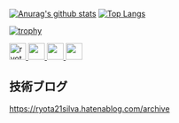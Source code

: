 [![Anurag's github stats](https://github-readme-stats.vercel.app/api?username=ryota1116&count_private=true&theme=algolia)](https://github.com/anuraghazra/github-readme-stats)
[![Top Langs](https://github-readme-stats.vercel.app/api/top-langs/?username=ryota1116&layout=compact&count_private=true&theme=algolia)](https://github.com/anuraghazra/github-readme-stats)

[![trophy](https://github-profile-trophy.vercel.app/?username=ryota1116&column=7&theme=onedark)](https://github.com/ryo-ma/github-profile-trophy)
  
<p align="left">
  <a href="https://github.com/ryota1116/ryota1116/">
    <img height="30" src="https://komarev.com/ghpvc/?username=ryota1116" alt="ryota1116" />
  </a>
  <a href="http://twitter.com/ryota_chocolat">
    <img height="30" src="https://img.shields.io/twitter/follow/ryota_chocolat?label=Twitter&logo=twitter&style=flat" />
  </a>
  <a href="http://qiita.com/ryota21">
    <img height="30" src="https://qiita-badge.apiapi.app/s/ryota21/posts.svg" />
  </a>
  <//qiita.com/ryota21">
    <img height="30" src="https://qiita-badge.apiapi.app/s/ryota21/contributions.svg" />
  </a>
</p>

## 技術ブログ
https://ryota21silva.hatenablog.com/archive

